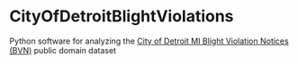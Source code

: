 # CityOfDetroitBlightViolations
Python software for analyzing the [City of Detroit MI Blight Violation Notices 
(BVN)](https://data.detroitmi.gov/Property-Parcels/Blight-Violations/ti6p-wcg4) public domain dataset  
